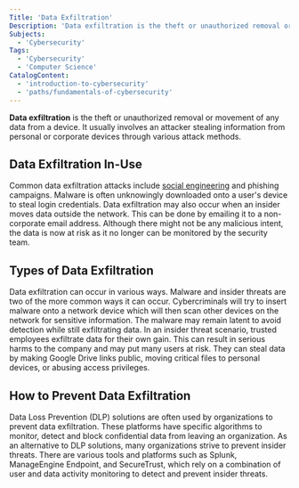 ```yaml
---
Title: 'Data Exfiltration'
Description: 'Data exfiltration is the theft or unauthorized removal or movement of any data from a device.'
Subjects:
  - 'Cybersecurity'
Tags:
  - 'Cybersecurity'
  - 'Computer Science'
CatalogContent:
  - 'introduction-to-cybersecurity'
  - 'paths/fundamentals-of-cybersecurity'
---
```


**Data exfiltration** is the theft or unauthorized removal or movement of any data from a device. It usually involves an attacker stealing information from personal or corporate devices through various attack methods.

## Data Exfiltration In-Use

Common data exfiltration attacks include [social engineering](https://www.codecademy.com/resources/docs/cybersecurity/social-engineering) and phishing campaigns. Malware is often unknowingly downloaded onto a user's device to steal login credentials. Data exfiltration may also occur when an insider moves data outside the network. This can be done by emailing it to a non-corporate email address. Although there might not be any malicious intent, the data is now at risk as it no longer can be monitored by the security team.

## Types of Data Exfiltration

Data exfiltration can occur in various ways. Malware and insider threats are two of the more common ways it can occur. Cybercriminals will try to insert malware onto a network device which will then scan other devices on the network for sensitive information. The malware may remain latent to avoid detection while still exfiltrating data. In an insider threat scenario, trusted employees exfiltrate data for their own gain. This can result in serious harms to the company and may put many users at risk. They can steal data by making Google Drive links public, moving critical files to personal devices, or abusing access privileges.

## How to Prevent Data Exfiltration

Data Loss Prevention (DLP) solutions are often used by organizations to prevent data exfiltration. These platforms have specific algorithms to monitor, detect and block confidential data from leaving an organization. As an alternative to DLP solutions, many organizations strive to prevent insider threats. There are various tools and platforms such as Splunk, ManageEngine Endpoint, and SecureTrust, which rely on a combination of user and data activity monitoring to detect and prevent insider threats.
